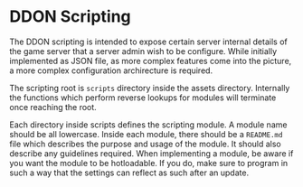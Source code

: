 # DDON Scripting

The DDON scripting is intended to expose certain server internal details of the game server that a server admin wish to be configure.
While initially implemented as JSON file, as more complex features come into the picture, a more complex configuration archirecture
is required.

The scripting root is `scripts` directory inside the assets directory. Internally the functions which perform reverse lookups for modules will
terminate once reaching the root.

Each directory inside scripts defines the scripting module. A module name should be all lowercase. Inside each module, there should be a `README.md`
file which describes the purpose and usage of the module. It should also describe any guidelines required. When implementing a module, be aware if
you want the module to be hotloadable. If you do, make sure to program in such a way that the settings can reflect as such after an update.
